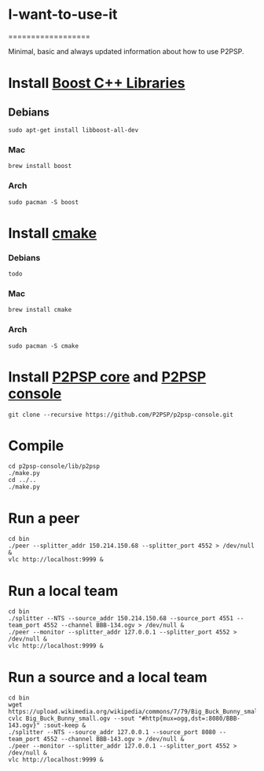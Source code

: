 # I-want-to-use-it
==================

Minimal, basic and always updated information about how to use P2PSP.

# Install [Boost C++ Libraries](http://www.boost.org)

## Debians

```
sudo apt-get install libboost-all-dev
```

### Mac

```
brew install boost
```

### Arch

```
sudo pacman -S boost
```

# Install [cmake](https://cmake.org)

### Debians

```
todo
```

### Mac

```
brew install cmake
```

### Arch

```
sudo pacman -S cmake
```

# Install [P2PSP core](https://github.com/P2PSP/core.git) and [P2PSP console](https://github.com/P2PSP/p2psp-console.git)

```
git clone --recursive https://github.com/P2PSP/p2psp-console.git
```

# Compile

```
cd p2psp-console/lib/p2psp
./make.py
cd ../..
./make.py
```

# Run a peer

```
cd bin
./peer --splitter_addr 150.214.150.68 --splitter_port 4552 > /dev/null &
vlc http://localhost:9999 &
```

# Run a local team

```
cd bin
./splitter --NTS --source_addr 150.214.150.68 --source_port 4551 --team_port 4552 --channel BBB-134.ogv > /dev/null &
./peer --monitor --splitter_addr 127.0.0.1 --splitter_port 4552 > /dev/null &
vlc http://localhost:9999 &
```
# Run a source and a local team

```
cd bin
wget https://upload.wikimedia.org/wikipedia/commons/7/79/Big_Buck_Bunny_small.ogv
cvlc Big_Buck_Bunny_small.ogv --sout "#http{mux=ogg,dst=:8080/BBB-143.ogv}" :sout-keep &
./splitter --NTS --source_addr 127.0.0.1 --source_port 8080 --team_port 4552 --channel BBB-143.ogv > /dev/null &
./peer --monitor --splitter_addr 127.0.0.1 --splitter_port 4552 > /dev/null &
vlc http://localhost:9999 &
```


